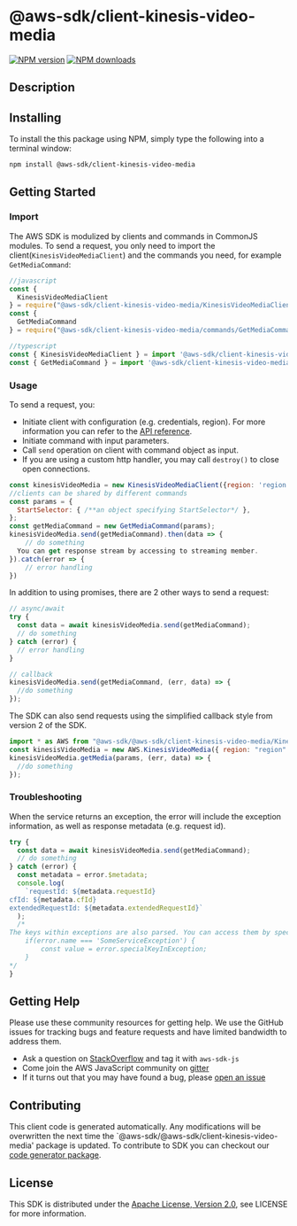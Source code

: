 # @aws-sdk/client-kinesis-video-media

[![NPM version](https://img.shields.io/npm/v/@aws-sdk/client-kinesis-video-media/preview.svg)](https://www.npmjs.com/package/@aws-sdk/client-kinesis-video-media)
[![NPM downloads](https://img.shields.io/npm/dm/@aws-sdk/client-kinesis-video-media.svg)](https://www.npmjs.com/package/@aws-sdk/client-kinesis-video-media)

## Description

<p/>

## Installing

To install the this package using NPM, simply type the following into a terminal window:

```
npm install @aws-sdk/client-kinesis-video-media
```

## Getting Started

### Import

The AWS SDK is modulized by clients and commands in CommonJS modules. To send a request, you only need to import the client(`KinesisVideoMediaClient`) and the commands you need, for example `GetMediaCommand`:

```javascript
//javascript
const {
  KinesisVideoMediaClient
} = require("@aws-sdk/client-kinesis-video-media/KinesisVideoMediaClient");
const {
  GetMediaCommand
} = require("@aws-sdk/client-kinesis-video-media/commands/GetMediaCommand");
```

```javascript
//typescript
const { KinesisVideoMediaClient } = import '@aws-sdk/client-kinesis-video-media/KinesisVideoMediaClient';
const { GetMediaCommand } = import '@aws-sdk/client-kinesis-video-media/commands/GetMediaCommand';
```

### Usage

To send a request, you:

- Initiate client with configuration (e.g. credentials, region). For more information you can refer to the [API reference][].
- Initiate command with input parameters.
- Call `send` operation on client with command object as input.
- If you are using a custom http handler, you may call `destroy()` to close open connections.

```javascript
const kinesisVideoMedia = new KinesisVideoMediaClient({region: 'region'});
//clients can be shared by different commands
const params = {
  StartSelector: { /**an object specifying StartSelector*/ },
};
const getMediaCommand = new GetMediaCommand(params);
kinesisVideoMedia.send(getMediaCommand).then(data => {
    // do something
  You can get response stream by accessing to streaming member.
}).catch(error => {
    // error handling
})
```

In addition to using promises, there are 2 other ways to send a request:

```javascript
// async/await
try {
  const data = await kinesisVideoMedia.send(getMediaCommand);
  // do something
} catch (error) {
  // error handling
}
```

```javascript
// callback
kinesisVideoMedia.send(getMediaCommand, (err, data) => {
  //do something
});
```

The SDK can also send requests using the simplified callback style from version 2 of the SDK.

```javascript
import * as AWS from "@aws-sdk/@aws-sdk/client-kinesis-video-media/KinesisVideoMedia";
const kinesisVideoMedia = new AWS.KinesisVideoMedia({ region: "region" });
kinesisVideoMedia.getMedia(params, (err, data) => {
  //do something
});
```

### Troubleshooting

When the service returns an exception, the error will include the exception information, as well as response metadata (e.g. request id).

```javascript
try {
  const data = await kinesisVideoMedia.send(getMediaCommand);
  // do something
} catch (error) {
  const metadata = error.$metadata;
  console.log(
    `requestId: ${metadata.requestId}
cfId: ${metadata.cfId}
extendedRequestId: ${metadata.extendedRequestId}`
  );
  /*
The keys within exceptions are also parsed. You can access them by specifying exception names:
    if(error.name === 'SomeServiceException') {
        const value = error.specialKeyInException;
    }
*/
}
```

## Getting Help

Please use these community resources for getting help. We use the GitHub issues for tracking bugs and feature requests and have limited bandwidth to address them.

- Ask a question on [StackOverflow](https://stackoverflow.com/questions/tagged/aws-sdk-js) and tag it with `aws-sdk-js`
- Come join the AWS JavaScript community on [gitter](https://gitter.im/aws/aws-sdk-js-v3)
- If it turns out that you may have found a bug, please [open an issue](https://github.com/aws/aws-sdk-js-v3/issues)

## Contributing

This client code is generated automatically. Any modifications will be overwritten the next time the `@aws-sdk/@aws-sdk/client-kinesis-video-media' package is updated. To contribute to SDK you can checkout our [code generator package][].

## License

This SDK is distributed under the
[Apache License, Version 2.0](http://www.apache.org/licenses/LICENSE-2.0),
see LICENSE for more information.

[code generator package]: https://github.com/aws/aws-sdk-js-v3/tree/master/packages/service-types-generator
[api reference]: https://docs.aws.amazon.com/AWSJavaScriptSDK/latest/
